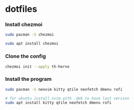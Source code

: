 # dotfiles

### Install chezmoi

```bash 
sudo pacman -S chezmoi

sudo apt install chezmoi
```
### Clone the config

```bash
chezmoi init --apply th-herve
```
### Install the program

```bash
sudo pacman -S neovim kitty qtile neofetch dmenu rofi

# for ubuntu install nvim with .deb to have last version
sudo apt install kitty qtile neofetch dmenu rofi
```
